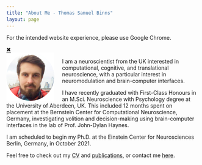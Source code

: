 ```yaml
---
title: "About Me - Thomas Samuel Binns"
layout: page
---
```


<!-- Alert bar: "Use Chrome!" -->
<div id="use_chrome-bar" class="regular closable">
    <div class="hb-content-wrapper">
        <div class="hb-text-wrapper">
            <div class="hb-headline-text">
                <p><span>For the intended website experience, please use Google Chrome.</span></p>
            </div>
        </div>
    </div>
    <div class="hb-close-wrapper">
        <a href="javascript:void(0);" class="icon-close">&#10006;</a>
    </div>
</div>


<!-- Profile picture -->
<img width="25%" height="auto" style="float: left; margin-right: 20px;" src="/assets/images/ProfilePic.png">


<!-- Main website description/introduction -->
I am a neuroscientist from the UK interested in computational, cognitive, and translational neuroscience, with a particular interest in neuromodulation and brain-computer interfaces.

I have recently graduated with First-Class Honours in an M.Sci. Neuroscience with Psychology degree at the University of Aberdeen, UK. This included 12 months spent on placement at the Bernstein Center for Computational Neuroscience, Germany, investigating volition and decision-making using brain-computer interfaces in the lab of Prof. John-Dylan Haynes.

I am scheduled to begin my Ph.D. at the Einstein Center for Neurosciences Berlin, Germany, in October 2021.

Feel free to check out my [CV](/CV.html) and [publications](/publications.html), or contact me [here](/contact-links.html).
